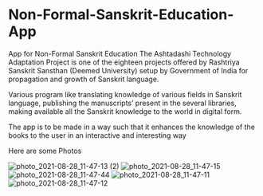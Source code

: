 # Non-Formal-Sanskrit-Education-App
App for Non-Formal Sanskrit Education 
The Ashtadashi Technology Adaptation Project is one of the eighteen projects offered by Rashtriya Sanskrit Sansthan (Deemed University) setup by Government of India for propagation and growth of Sanskrit language.

Various program like translating knowledge of various fields in Sanskrit language, publishing the manuscripts’ present in the several libraries, making available all the Sanskrit knowledge to the world in digital form.

 The app is to be made in a way such that it enhances the knowledge of the books to the user in an interactive and interesting way
 
Here are some Photos

![photo_2021-08-28_11-47-13 (2)](https://user-images.githubusercontent.com/64637786/131208421-ff8a60a0-965f-4ceb-81a1-40e8ec18073e.jpg)
![photo_2021-08-28_11-47-15](https://user-images.githubusercontent.com/64637786/131208426-19b6c3a0-ef5a-4375-9d15-8ebf6ba3bca3.jpg)
![photo_2021-08-28_11-47-44](https://user-images.githubusercontent.com/64637786/131208434-9ddc5104-06aa-40bb-a47d-5edf31fbe55a.jpg)
![photo_2021-08-28_11-47-11](https://user-images.githubusercontent.com/64637786/131208435-d8e55004-524b-4eb0-9fd7-c176cfd2e03e.jpg)
![photo_2021-08-28_11-47-12](https://user-images.githubusercontent.com/64637786/131208440-7a038d19-c9ec-4f61-a611-75d58c1503ba.jpg)

